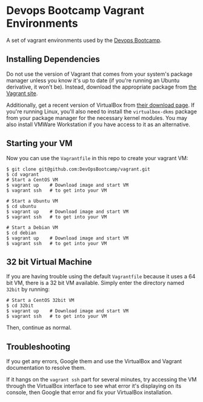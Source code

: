 Devops Bootcamp Vagrant Environments
====================================

A set of vagrant environments used by the [Devops Bootcamp](http://devopsbootcamp.osuosl.org).

Installing Dependencies
-----------------------

Do not use the version of Vagrant that comes from your system's package manager unless you know it's up to date (if
you're running an Ubuntu derivative, it won't be). Instead, download the appropriate package from [the Vagrant
site](http://www.vagrantup.com/downloads.html).

Additionally, get a recent version of VirtualBox from [their download page](https://www.virtualbox.org/wiki/Downloads).
If you're running Linux, you'll also need to install the ``virtualbox-dkms`` package from your package manager for the
necessary kernel modules. You may also install VMWare Workstation if you have access to it as an alternative.

Starting your VM
----------------

Now you can use the ``Vagrantfile`` in this repo to create your vagrant VM:

``` console
$ git clone git@github.com:DevOpsBootcamp/vagrant.git
$ cd vagrant
# Start a CentOS VM
$ vagrant up    # Download image and start VM
$ vagrant ssh   # to get into your VM

# Start a Ubuntu VM
$ cd ubuntu
$ vagrant up    # Download image and start VM
$ vagrant ssh   # to get into your VM

# Start a Debian VM
$ cd debian
$ vagrant up    # Download image and start VM
$ vagrant ssh   # to get into your VM

```

32 bit Virtual Machine
----------------------

If you are having trouble using the default ``Vagrantfile`` because it uses a 64 bit VM, there is a 32 bit VM
available.  Simply enter the directory named ``32bit`` by running:

``` console
# Start a CentOS 32bit VM
$ cd 32bit
$ vagrant up    # Download image and start VM
$ vagrant ssh   # to get into your VM
```

Then, continue as normal.

Troubleshooting
---------------

If you get any errors, Google them and use the VirtualBox and Vagrant documentation to resolve them.

If it hangs on the ``vagrant ssh`` part for several minutes, try accessing the VM through the VirtualBox interface to
see what error it's displaying on its console, then Google that error and fix your VirtualBox installation.
